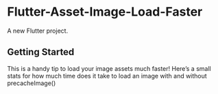 # Flutter-Asset-Image-Load-Faster

A new Flutter project.

## Getting Started

This is a handy tip to load your image assets much faster! Here’s a small stats for 
how much time does it take to load an image with and without precacheImage()
